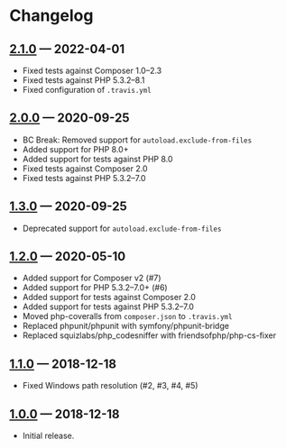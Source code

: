 # Changelog

## [2.1.0] — 2022-04-01

* Fixed tests against Composer 1.0–2.3
* Fixed tests against PHP 5.3.2–8.1
* Fixed configuration of `.travis.yml`

## [2.0.0] — 2020-09-25

* BC Break: Removed support for `autoload.exclude-from-files`
* Added support for PHP 8.0+
* Added support for tests against PHP 8.0
* Fixed tests against Composer 2.0
* Fixed tests against PHP 5.3.2–7.0

## [1.3.0] — 2020-09-25

* Deprecated support for `autoload.exclude-from-files`

## [1.2.0] — 2020-05-10

* Added support for Composer v2 (#7)
* Added support for PHP 5.3.2–7.0+ (#6)
* Added support for tests against Composer 2.0
* Added support for tests against PHP 5.3.2–7.0
* Moved php-coveralls from `composer.json` to `.travis.yml`
* Replaced phpunit/phpunit with symfony/phpunit-bridge
* Replaced squizlabs/php_codesniffer with friendsofphp/php-cs-fixer

## [1.1.0] — 2018-12-18

* Fixed Windows path resolution (#2, #3, #4, #5)

## [1.0.0] — 2018-12-18

* Initial release.

[Unreleased]: https://github.com/mcaskill/composer-plugin-exclude-files/compare/v2.1.0...HEAD
[2.1.0]:      https://github.com/mcaskill/composer-plugin-exclude-files/compare/v2.0.0...v2.1.0
[2.0.0]:      https://github.com/mcaskill/composer-plugin-exclude-files/compare/v1.3.0...v2.0.0
[1.3.0]:      https://github.com/mcaskill/composer-plugin-exclude-files/compare/v1.2.0...v1.3.0
[1.2.0]:      https://github.com/mcaskill/composer-plugin-exclude-files/compare/v1.1.0...v1.2.0
[1.1.0]:      https://github.com/mcaskill/composer-plugin-exclude-files/compare/v1.0.0...v1.1.0
[1.0.0]:      https://github.com/mcaskill/composer-plugin-exclude-files/releases/tag/v1.0.0
